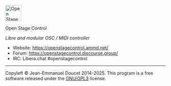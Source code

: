 <img src="resources/images/logo.png" alt="Open Stage Control" height="50px"/>

Open Stage Control

*Libre and modular OSC / MIDI controller*


- Website: https://openstagecontrol.ammd.net/
- Forum: https://openstagecontrol.discourse.group/
- IRC: Libera.chat #openstagecontrol

----

Copyleft © Jean-Emmanuel Doucet 2014-2025.
This program is a free software released under the [GNU/GPL3](ttps://github.com/jean-emmanuel/open-stage-control/blob/master/LICENSE) license.
